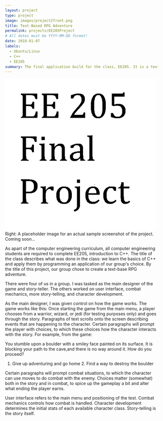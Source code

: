 ```yaml
---
layout: project
type: project
image: images/project2front.png
title: Text-Based RPG Adventure
permalink: projects/EE205Project
# All dates must be YYYY-MM-DD format!
date: 2018-01-07
labels:
  - Ubuntu/Linux
  - C++
  - EE205
summary: The final application build for the class, EE205. It is a text-based RPG game. 
---
```


<img class="ui medium right floated rounded image" src="/images/project2pic.png">
Right: A placeholder image for an actual sample screenshot of the project. Coming soon... 

As apart of the computer engineering curriculum, all computer engineering students are required to complete EE205, introduction to C++. The title of the class describes what was done in the class: we learn the basics of C++ and apply them by programming an application of our group's choice. By the title of this project, our group chose to create a text-base RPG adventure. 

There were four of us in a group. I was tasked as the main designer of the game and story-teller. The others worked on user interface, combat mechanics, more story-telling, and character development. 

As the main designer, I was given control on how the game works. The game works like this: Once starting the game from the main menu, a player chooses from a warrior, wizard, or jedi (for testing purposes only) and goes through the story. Paragraphs of text scrolls onto the screen describing events that are happening to the character. Certain paragraphs will prompt the player with choices, to which these choices how the character interacts with the story. For example, from the game:                                    

You stumble upon a boulder with a smiley face painted on its surface. It is blocking your path to the cave,and there is no way around it. How do you proceed?                                                                                                                  
  1. Give up adventuring and go home                                                                       2. Find a way to destroy the boulder                                                                    

Certain paragraphs will prompt combat situations, to which the character can use moves to do combat with the enemy. Choices matter (somewhat) both in the story and in combat, to spice up the gameplay a bit and alter what ending the player earns. 

User interface refers to the main menu and positioning of the test. Combat mechanics controls how combat is handled. Character development determines the initial stats of each available character class. Story-telling is the story itself.




